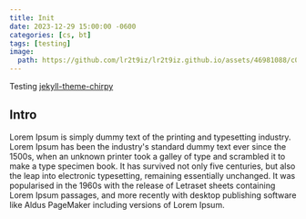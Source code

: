 ```yaml
---
title: Init
date: 2023-12-29 15:00:00 -0600
categories: [cs, bt]
tags: [testing]
image:
  path: https://github.com/lr2t9iz/lr2t9iz.github.io/assets/46981088/c0493a1d-f941-412b-8d7a-12e71d553cbb
---
```


Testing [jekyll-theme-chirpy](https://github.com/cotes2020/jekyll-theme-chirpy)

## Intro

Lorem Ipsum is simply dummy text of the printing and typesetting industry. Lorem Ipsum has been the industry's standard dummy text ever since the 1500s, when an unknown printer took a galley of type and scrambled it to make a type specimen book. It has survived not only five centuries, but also the leap into electronic typesetting, remaining essentially unchanged. It was popularised in the 1960s with the release of Letraset sheets containing Lorem Ipsum passages, and more recently with desktop publishing software like Aldus PageMaker including versions of Lorem Ipsum.
